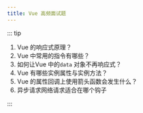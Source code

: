 ```yaml
---
title: Vue 高频面试题
---
```


::: tip
1. Vue 的响应式原理？
2. Vue 中常用的指令有哪些？
7. 如何让Vue 中的`data` 对象不再响应式？
8. Vue 有哪些实例属性与实例方法？
9. Vue 的属性回调上使用箭头函数会发生什么？
12. 异步请求网络请求适合在哪个钩子


:::